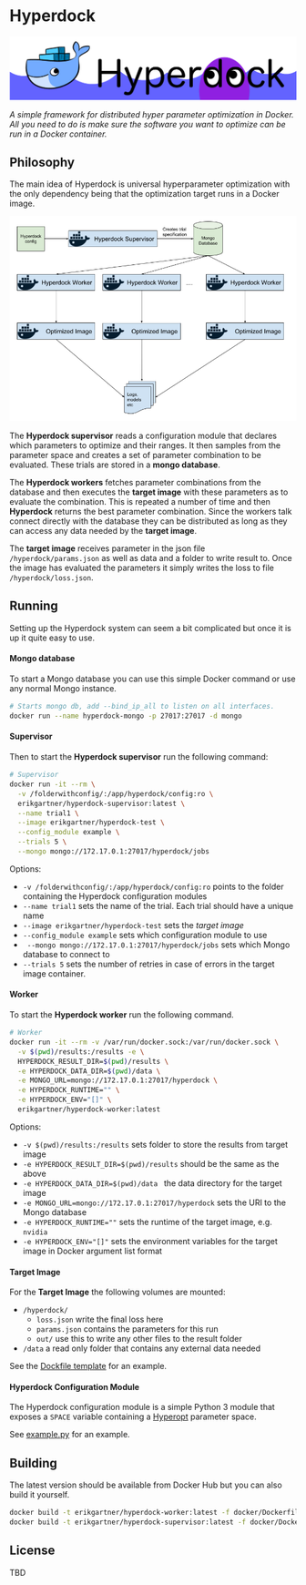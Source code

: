 # Hyperdock
![Hyperdock logo](extra/banner.png)

*A simple framework for distributed hyper parameter optimization in Docker. All you need to do is make sure the software you want to optimize can be run in a Docker container.*

## Philosophy

The main idea of Hyperdock is universal hyperparameter optimization with the only dependency being that the optimization target runs in a Docker image.

![Hyperdock diagram](extra/diagram.png)

The **Hyperdock supervisor** reads a configuration module that declares which parameters to optimize and their ranges.
It then samples from the parameter space and creates a set of parameter combination to be evaluated. These trials are stored in a **mongo database**.

The **Hyperdock workers** fetches parameter combinations from the database and then executes the **target image** with these parameters as to evaluate the combination. This is repeated a number of time and then **Hyperdock** returns the best parameter combination. Since the workers talk connect directly with the database they can be distributed as long as they can access any data needed by the **target image**.

The **target image** receives parameter in the json file `/hyperdock/params.json` as well as data and a folder to write result to. Once the image has evaluated the parameters it simply writes the loss to file `/hyperdock/loss.json`.

## Running
Setting up the Hyperdock system can seem a bit complicated but once it is up it quite easy to use.

#### Mongo database
To start a Mongo database you can use this simple Docker command or use any normal Mongo instance.
```bash
# Starts mongo db, add --bind_ip_all to listen on all interfaces.
docker run --name hyperdock-mongo -p 27017:27017 -d mongo
```

#### Supervisor
Then to start the **Hyperdock supervisor** run the following command:
```bash
# Supervisor
docker run -it --rm \
  -v /folderwithconfig/:/app/hyperdock/config:ro \
  erikgartner/hyperdock-supervisor:latest \
  --name trial1 \
  --image erikgartner/hyperdock-test \
  --config_module example \
  --trials 5 \
  --mongo mongo://172.17.0.1:27017/hyperdock/jobs
```

Options:

- `-v /folderwithconfig/:/app/hyperdock/config:ro` points to the folder containing the Hyperdock configuration modules
- `--name trial1` sets the name of the trial. Each trial should have a unique name
- `--image erikgartner/hyperdock-test` sets the _target image_
- `--config_module example` sets which configuration module to use
- ` --mongo mongo://172.17.0.1:27017/hyperdock/jobs` sets which Mongo database to connect to
- `--trials 5` sets the number of retries in case of errors in the target image container.

#### Worker
To start the **Hyperdock worker** run the following command.
```bash
# Worker
docker run -it --rm -v /var/run/docker.sock:/var/run/docker.sock \
  -v $(pwd)/results:/results -e \
  HYPERDOCK_RESULT_DIR=$(pwd)/results \
  -e HYPERDOCK_DATA_DIR=$(pwd)/data \
  -e MONGO_URL=mongo://172.17.0.1:27017/hyperdock \
  -e HYPERDOCK_RUNTIME="" \
  -e HYPERDOCK_ENV="[]" \
  erikgartner/hyperdock-worker:latest
```

Options:

- `-v $(pwd)/results:/results` sets folder to store the results from target image
- `-e HYPERDOCK_RESULT_DIR=$(pwd)/results` should be the same as the above
- `-e HYPERDOCK_DATA_DIR=$(pwd)/data ` the data directory for the target image
- `-e MONGO_URL=mongo://172.17.0.1:27017/hyperdock` sets the URI to the Mongo database
- `-e HYPERDOCK_RUNTIME=""` sets the runtime of the target image, e.g. `nvidia`
- `-e HYPERDOCK_ENV="[]"` sets the environment variables for the target image in Docker argument list format

#### Target Image
For the **Target Image** the following volumes are mounted:

- `/hyperdock/`
  - `loss.json` write the final loss here
  - `params.json` contains the parameters for this run
  - `out/` use this to write any other files to the result folder
- `/data` a read only folder that contains any external data needed

See the [Dockfile template](docker/Dockerfile.template) for an example.

#### Hyperdock Configuration Module
The Hyperdock configuration module is a simple Python 3 module that exposes a
`SPACE` variable containing a [Hyperopt](http://hyperopt.github.io/hyperopt/) parameter space.

See [example.py](hyperdock/config/example.py) for an example.

## Building

The latest version should be available from Docker Hub but you can also build it yourself.

```bash
docker build -t erikgartner/hyperdock-worker:latest -f docker/Dockerfile.worker .
docker build -t erikgartner/hyperdock-supervisor:latest -f docker/Dockerfile.supervisor .
```
## License
TBD
